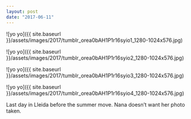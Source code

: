 ```yaml
---
layout: post
date: "2017-06-11"
---
```


![yo yo]({{ site.baseurl }}/assets/images/2017/tumblr_orea0bAH1P1r16syio1_1280-1024x576.jpg)

![yo yo]({{ site.baseurl }}/assets/images/2017/tumblr_orea0bAH1P1r16syio2_1280-1024x576.jpg)

![yo yo]({{ site.baseurl }}/assets/images/2017/tumblr_orea0bAH1P1r16syio3_1280-1024x576.jpg)

![yo yo]({{ site.baseurl }}/assets/images/2017/tumblr_orea0bAH1P1r16syio4_1280-1024x576.jpg)

Last day in Lleida before the summer move. Nana doesn’t want her photo taken.
